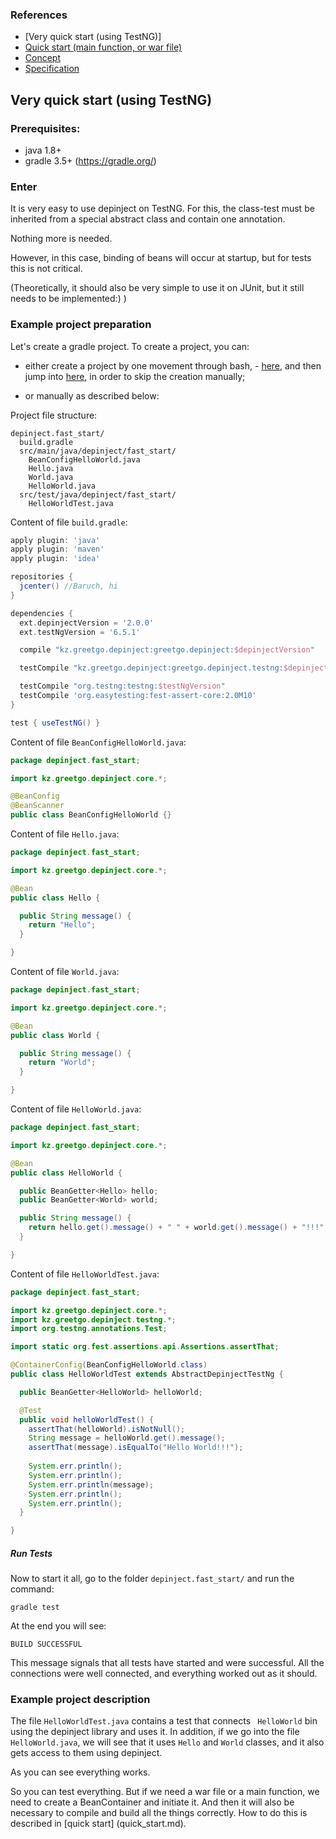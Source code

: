### References

 - [Very quick start (using TestNG)]
 - [Quick start (main function, or war file)](quick_start.md)
 - [Concept](concept.md)
 - [Specification](spec.md)

## Very quick start (using TestNG)

### Prerequisites:

  - java 1.8+
  - gradle 3.5+ (https://gradle.org/)

### Enter

It is very easy to use depinject on TestNG.
For this, the class-test must be inherited from a special abstract class and contain one annotation.

Nothing more is needed.

However, in this case, binding of beans will occur at startup, but for tests this is not critical.

(Theoretically, it should also be very simple to use it on JUnit, but it still needs to be implemented:) ) 

### Example project preparation

Let's create a gradle project. To create a project, you can:

  - either create a project by one movement through bash,  - [here](fast_start.script.sh),
    and then jump into [here](#run-tests), in order to skip the creation manually;

  - or manually as described below:

Project file structure:

    depinject.fast_start/
      build.gradle
      src/main/java/depinject/fast_start/
        BeanConfigHelloWorld.java
        Hello.java
        World.java
        HelloWorld.java
      src/test/java/depinject/fast_start/
        HelloWorldTest.java


Content of file `build.gradle`:

```groovy
apply plugin: 'java'
apply plugin: 'maven'
apply plugin: 'idea'

repositories {
  jcenter() //Baruch, hi
}

dependencies {
  ext.depinjectVersion = '2.0.0'
  ext.testNgVersion = '6.5.1'

  compile "kz.greetgo.depinject:greetgo.depinject:$depinjectVersion"

  testCompile "kz.greetgo.depinject:greetgo.depinject.testng:$depinjectVersion"

  testCompile "org.testng:testng:$testNgVersion"
  testCompile 'org.easytesting:fest-assert-core:2.0M10'
}

test { useTestNG() }
```

Content of file `BeanConfigHelloWorld.java`:

```java
package depinject.fast_start;

import kz.greetgo.depinject.core.*;

@BeanConfig
@BeanScanner
public class BeanConfigHelloWorld {}

```

Content of file `Hello.java`:

```java
package depinject.fast_start;

import kz.greetgo.depinject.core.*;

@Bean
public class Hello {

  public String message() {
    return "Hello";
  }

}

```

Content of file `World.java`:

```java
package depinject.fast_start;

import kz.greetgo.depinject.core.*;

@Bean
public class World {

  public String message() {
    return "World";
  }

}
```

Content of file `HelloWorld.java`:

```java
package depinject.fast_start;

import kz.greetgo.depinject.core.*;

@Bean
public class HelloWorld {

  public BeanGetter<Hello> hello;
  public BeanGetter<World> world;

  public String message() {
    return hello.get().message() + " " + world.get().message() + "!!!";
  }

}
```

Content of file `HelloWorldTest.java`:

```java
package depinject.fast_start;

import kz.greetgo.depinject.core.*;
import kz.greetgo.depinject.testng.*;
import org.testng.annotations.Test;

import static org.fest.assertions.api.Assertions.assertThat;

@ContainerConfig(BeanConfigHelloWorld.class)
public class HelloWorldTest extends AbstractDepinjectTestNg {

  public BeanGetter<HelloWorld> helloWorld;

  @Test
  public void helloWorldTest() {
    assertThat(helloWorld).isNotNull();
    String message = helloWorld.get().message();
    assertThat(message).isEqualTo("Hello World!!!");
    
    System.err.println();
    System.err.println();
    System.err.println(message);
    System.err.println();
    System.err.println();
  }

}
```

##### Run Tests

Now to start it all, go to the folder `depinject.fast_start/` and run the command:

    gradle test

At the end you will see:

    BUILD SUCCESSFUL

This message signals that all tests have started and were successful.
All the connections were well connected, and everything worked out as it should.

### Example project description

The file `HelloWorldTest.java` contains a test that connects ` HelloWorld` bin using the depinject library
and uses it.  In addition, if we go into the file `HelloWorld.java`, we will see that it uses `Hello` 
and `World` classes, and it also gets access to them using depinject.

As you can see everything works.

So you can test everything. But if we need a war file or a main function, we need to create a BeanContainer
and initiate it. And then it will also be necessary to compile and build all the things correctly. How to do this is described
in [quick start] (quick_start.md).
